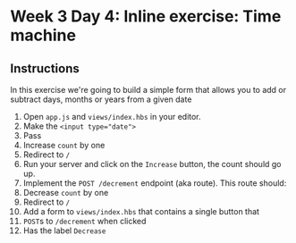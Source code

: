 # Week 3 Day 4: Inline exercise: Time machine

## Instructions

In this exercise we're going to build a simple form that allows you to
add or subtract days, months or years from a given date

1. Open `app.js` and `views/index.hbs` in your editor.
1. Make the `<input type="date">`
  1. Pass
  1. Increase `count` by one
  1. Redirect to `/`
1. Run your server and click on the `Increase` button, the count should go up.
1. Implement the `POST /decrement` endpoint (aka route). This route should:
  1. Decrease `count` by one
  1. Redirect to `/`
1. Add a form to `views/index.hbs` that contains a single button that
  1. `POST`s to `/decrement` when clicked
  1. Has the label `Decrease`
